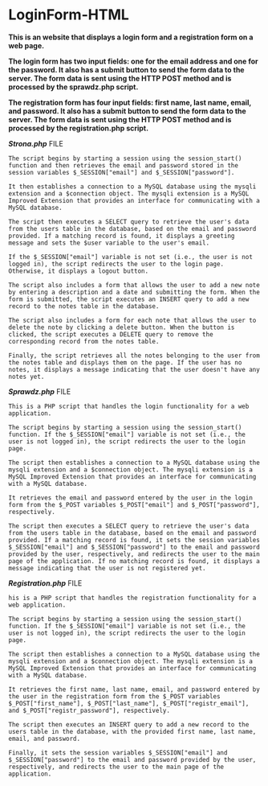 # LoginForm-HTML

**This is an website that displays a login form and a registration form on a web page.**

**The login form has two input fields: one for the email address and one for the password. It also has a submit button to send the form data to the server. The form data is sent using the HTTP POST method and is processed by the sprawdz.php script.**

**The registration form has four input fields: first name, last name, email, and password. It also has a submit button to send the form data to the server. The form data is sent using the HTTP POST method and is processed by the registration.php script.**

***Strona.php*** FILE
``` 
The script begins by starting a session using the session_start() function and then retrieves the email and password stored in the session variables $_SESSION["email"] and $_SESSION["password"].

It then establishes a connection to a MySQL database using the mysqli extension and a $connection object. The mysqli extension is a MySQL Improved Extension that provides an interface for communicating with a MySQL database.

The script then executes a SELECT query to retrieve the user's data from the users table in the database, based on the email and password provided. If a matching record is found, it displays a greeting message and sets the $user variable to the user's email.

If the $_SESSION["email"] variable is not set (i.e., the user is not logged in), the script redirects the user to the login page. Otherwise, it displays a logout button.

The script also includes a form that allows the user to add a new note by entering a description and a date and submitting the form. When the form is submitted, the script executes an INSERT query to add a new record to the notes table in the database.

The script also includes a form for each note that allows the user to delete the note by clicking a delete button. When the button is clicked, the script executes a DELETE query to remove the corresponding record from the notes table.

Finally, the script retrieves all the notes belonging to the user from the notes table and displays them on the page. If the user has no notes, it displays a message indicating that the user doesn't have any notes yet.
```

***Sprawdz.php*** FILE
``` 
This is a PHP script that handles the login functionality for a web application.

The script begins by starting a session using the session_start() function. If the $_SESSION["email"] variable is not set (i.e., the user is not logged in), the script redirects the user to the login page.

The script then establishes a connection to a MySQL database using the mysqli extension and a $connection object. The mysqli extension is a MySQL Improved Extension that provides an interface for communicating with a MySQL database.

It retrieves the email and password entered by the user in the login form from the $_POST variables $_POST["email"] and $_POST["password"], respectively.

The script then executes a SELECT query to retrieve the user's data from the users table in the database, based on the email and password provided. If a matching record is found, it sets the session variables $_SESSION["email"] and $_SESSION["password"] to the email and password provided by the user, respectively, and redirects the user to the main page of the application. If no matching record is found, it displays a message indicating that the user is not registered yet.
``` 
***Registration.php*** FILE
``` 
his is a PHP script that handles the registration functionality for a web application.

The script begins by starting a session using the session_start() function. If the $_SESSION["email"] variable is not set (i.e., the user is not logged in), the script redirects the user to the login page.

The script then establishes a connection to a MySQL database using the mysqli extension and a $connection object. The mysqli extension is a MySQL Improved Extension that provides an interface for communicating with a MySQL database.

It retrieves the first name, last name, email, and password entered by the user in the registration form from the $_POST variables $_POST["first_name"], $_POST["last_name"], $_POST["registr_email"], and $_POST["registr_password"], respectively.

The script then executes an INSERT query to add a new record to the users table in the database, with the provided first name, last name, email, and password.

Finally, it sets the session variables $_SESSION["email"] and $_SESSION["password"] to the email and password provided by the user, respectively, and redirects the user to the main page of the application.
``` 


